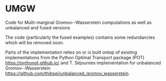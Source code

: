 # UMGW
Code for Multi-marginal Gromov--Wasserstein computations as well as unbalanced and fused versions

The code (particularly the fused examples) contains some redundancies which will be removed soon.

Parts of the implementation relies on or is built ontop of existing implementations from the Python Optimal Transport package (POT) <https://pythonot.github.io/> and T. Séjournés implementation for unbalanced Gromov--Wasserstein <https://github.com/thibsej/unbalanced_gromov_wasserstein>.

